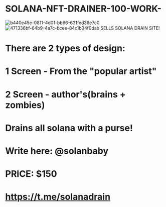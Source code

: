 # SOLANA-NFT-DRAINER-100-WORK-
![b440e45e-0811-4d01-bb66-631fed36e7c0](https://user-images.githubusercontent.com/117224690/199333763-0a10f9a5-f19c-4b92-8bab-c7eaad480599.jpg)
![471336bf-64b9-4a7c-bcee-84c1b04f0dab](https://user-images.githubusercontent.com/117224690/199333825-778a502f-4651-4fc3-af94-960bb4529b8e.jpg)
SELLS SOLANA DRAIN SITE! 

There are 2 types of design: 
============================
1 Screen - From the "popular artist"
============================
2 Screen - author's(brains + zombies)
============================
 Drains all solana with a purse! 
 ============================
Write here: @solanbaby 
============================
PRICE: $150
============================
https://t.me/solanadrain
============================
